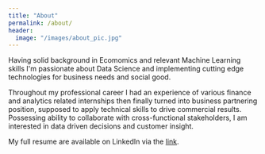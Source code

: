```yaml
---
title: "About"
permalink: /about/
header:
  image: "/images/about_pic.jpg"
---
```


Having solid background in Ecomomics and relevant Machine Learning skills I'm passionate about Data Science and implementing cutting edge technologies for business needs and social good.

Throughout my professional career I had an experience of various finance and analytics related internships then finally turned into business partnering position, supposed to apply technical skills to drive commercial results. 
Possessing ability to collaborate with cross-functional stakeholders, I am interested in data driven decisions and customer insight.

My full resume are available on LinkedIn via the [link](https://www.linkedin.com/in/artyom-makarov-774605125).
